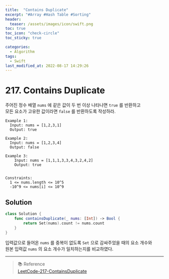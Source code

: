 ```yaml
---
title:  "Contains Duplicate"
excerpt: "#Array #Hash Table #Sorting"
header:
  teaser: /assets/images/icon/swift.png
toc: true
toc_icon: "check-circle"
toc_sticky: true

categories:
  - Algorithm
tags:
  - Swift
last_modified_at: 2022-08-17 14:29:26
---
```


# 217. Contains Duplicate

주어진 정수 배열 `nums` 에 같은 값이 두 번 이상 나타나면 `true` 를 반환하고 <br>
모든 요소가 고유한 값이라면 `false` 를 반환하도록 작성하라.<br>

```
Example 1:
  Input: nums = [1,2,3,1]
  Output: true
  
Example 2:
  Input: nums = [1,2,3,4]
  Output: false

Example 3:
    Input: nums = [1,1,1,3,3,4,3,2,4,2]
    Output: true
 

Constraints:
  1 <= nums.length <= 10^5
  -10^9 <= nums[i] <= 10^9
```

## Solution

```swift
class Solution {
    func containsDuplicate(_ nums: [Int]) -> Bool {
        return Set(nums).count != nums.count
    }
}
```

입력값으로 들어온 `nums` 를 중복이 없도록 `Set` 으로 감싸주었을 때의 요소 개수와 <br>
원본 입력값 `nums` 의 요소 개수가 일치하는지를 비교하였다. <br>

---
> 📚 Reference <br>
[LeetCode-217-ContainsDuplicate](https://leetcode.com/problems/contains-duplicate/)
